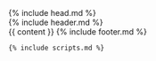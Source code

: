 <!DOCTYPE html>
<html lang="en">
  {% include head.md %}
  <body>
    <div class="ui-frame">
      <div class="ui-navbar">
        {% include header.md %}
      </div>
      <div class="ui-content">
        {{ content }}
        {% include footer.md %}
      </div>
    </div>

    {% include scripts.md %}

  </body>
</html>

